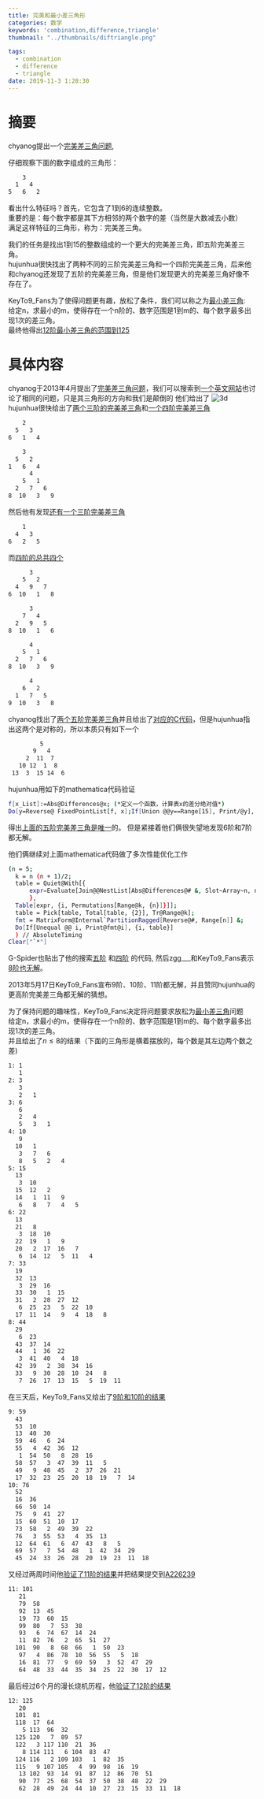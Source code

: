 ```yaml
---
title: 完美和最小差三角形
categories: 数学
keywords: 'combination,difference,triangle'
thumbnail: "../thumbnails/diftriangle.png"

tags:
  - combination
  - difference
  - triangle
date: 2019-11-3 1:28:30
---
```


# 摘要
chyanog提出一个[完美差三角问题],  

仔细观察下面的数字组成的三角形：
```bash
    3
  1   4
5   6   2
```
看出什么特征吗？首先，它包含了1到6的连续整数。  
重要的是：每个数字都是其下方相邻的两个数字的差（当然是大数减去小数）  
满足这样特征的三角形，称为：完美差三角。

我们的任务是找出1到15的整数组成的一个更大的完美差三角，即五阶完美差三角。  
hujunhua很快找出了两种不同的三阶完美差三角和一个四阶完美差三角，后来他和chyanog还发现了五阶的完美差三角，但是他们发现更大的完美差三角好像不存在了。  

KeyTo9_Fans为了使得问题更有趣，放松了条件，我们可以称之为[最小差三角]:  
给定n，求最小的m，使得存在一个n阶的、数字范围是1到m的、每个数字最多出现1次的差三角。  
最终他得出[12阶最小差三角的范围到125]  

# 具体内容
chyanog于2013年4月提出了[完美差三角问题]，我们可以搜索到[一个英文网站]也讨论了相同的问题，只是其三角形的方向和我们是颠倒的
他们给出了
![3d](../thumbnails/diftriangle.png)  
hujunhua很快给出了[两个三阶的完美差三角]和[一个四阶完美差三角]
```bash
    2
  5   3
6   1   4

    3
  5   2
1   6   4
      4
    5   1
  2   7   6
8  10   3   9
```
然后他有发现[还有一个三阶完美差三角]
```bash
    1
  4   3
6   2   5
```
而[四阶的总共四个]
```bash
      3
    5   2
  4   9   7
6  10   1   8

      3
    7   4
  2   9   5
8  10   1   6

      4
    5   1
  2   7   6
8  10   3   9

      4
    6   2
  1   7   5
9  10   3   8
```
chyanog找出了[两个五阶完美差三角]并且给出了[对应的C代码](../attached/diftria/chyanog.txt)，但是hujunhua指出这两个是对称的，所以本质只有如下一个
```bash
         5
       9   4
     2  11  7 
   10 12  1  8
 13  3  15 14  6
```
hujunhua用如下的mathematica代码验证
```bash
f[x_List]:=Abs@Differences@x; (*定义一个函数，计算表x的差分绝对值*)
Do[y=Reverse@ FixedPointList[f, x];If[Union @@y==Range[15], Print/@y], {x, Permutations[Range[15],{5}]}]
```
得出[上面的五阶完美差三角是唯一]的。 但是紧接着他们俩很失望地发现6阶和7阶都无解。

他们俩继续对上面mathematica代码做了多次性能优化工作
```bash
(n = 5;
  k = n (n + 1)/2;
  table = Quiet@With[{
      expr=Evaluate[Join@@NestList[Abs@Differences@# &, Slot~Array~n, n-1] /.  Slot[x_] :> i[[x]]]
      }, 
  Table[expr, {i, Permutations[Range@k, {n}]}]];
  table = Pick[table, Total[table, {2}], Tr@Range@k];
  fmt = MatrixForm@Internal`PartitionRagged[Reverse@#, Range[n]] &;
  Do[If[Unequal @@ i, Print@fmt@i], {i, table}]
  ) // AbsoluteTiming
Clear["`*"]
```

G-Spider也贴出了他的搜索[五阶](../attached/diftria/G-Spider1.txt) 和[四阶](../attached/diftria/G-Spider1.txt) 的代码, 然后zgg___和KeyTo9_Fans表示[8阶也无解]。  

2013年5月17日KeyTo9_Fans宣布9阶、10阶、11阶都无解，并且赞同hujunhua的更高阶完美差三角都无解的猜想。

为了保持问题的趣味性，KeyTo9_Fans决定将问题要求放松为[最小差三角]问题  
给定n，求最小的m，使得存在一个n阶的、数字范围是1到m的、每个数字最多出现1次的差三角。  
并且给出了$n\le 8$的结果（下面的三角形是横着摆放的，每个数是其左边两个数之差)
```bash
1: 1
   1
2: 3
   3
   2   1
3: 6
   6
   2   4
   5   3   1
4: 10
   9
  10   1
   3   7   6
   8   5   2   4
5: 15
  13
   3  10
  15  12   2
  14   1  11   9
   6   8   7   4   5
6: 22
  13
  21   8
   3  18  10
  22  19   1   9
  20   2  17  16   7
   6  14  12   5  11   4
7: 33
  19
  32  13
   3  29  16
  33  30   1  15
  31   2  28  27  12
   6  25  23   5  22  10
  17  11  14   9   4  18   8
8: 44
  29
   6  23
  43  37  14
  44   1  36  22
   3  41  40   4  18
  42  39   2  38  34  16
  33   9  30  28  10  24   8
   7  26  17  13  15   5  19  11
```
在三天后，KeyTo9_Fans又给出了[9阶和10阶的结果]  
```bash
9: 59
  43
  53  10
  13  40  30
  59  46   6  24
  55   4  42  36  12
   1  54  50   8  28  16
  58  57   3  47  39  11   5
  49   9  48  45   2  37  26  21
  17  32  23  25  20  18  19   7  14
10: 76
  52
  16  36
  66  50  14
  75   9  41  27
  15  60  51  10  17
  73  58   2  49  39  22
  76   3  55  53   4  35  13
  12  64  61   6  47  43   8   5
  69  57   7  54  48   1  42  34  29
  45  24  33  26  28  20  19  23  11  18
```
又经过两周时间他[验证了11阶的结果]并把结果提交到[A226239](https://oeis.org/A226239) 
```bash
11: 101
   21
   79  58
   92  13  45
   19  73  60  15
   99  80   7  53  38
   93   6  74  67  14  24
   11  82  76   2  65  51  27
  101  90   8  68  66   1  50  23
   97   4  86  78  10  56  55   5  18
   16  81  77   9  69  59   3  52  47  29
   64  48  33  44  35  34  25  22  30  17  12
```
最后经过6个月的漫长烧机历程，他[验证了12阶的结果]
```bash
12: 125
   20
  101  81
  118  17  64
    5 113  96  32
  125 120   7  89  57
  122   3 117 110  21  36
    8 114 111   6 104  83  47
  124 116   2 109 103   1  82  35
  115   9 107 105   4  99  98  16  19
   13 102  93  14  91  87  12  86  70  51
   90  77  25  68  54  37  50  38  48  22  29
   62  28  49  24  44  10  27  23  15  33  11  18
```

[完美差三角问题]: https://bbs.emath.ac.cn/thread-4977-1-1.html
[最小差三角]: https://bbs.emath.ac.cn/forum.php?mod=redirect&goto=findpost&ptid=4977&pid=48932&fromuid=20
[12阶最小差三角的范围到125]: https://oeis.org/A226239
[一个英文网站]: https://puzzling.stackexchange.com/questions/49877/difference-triangle
[两个三阶的完美差三角]: https://bbs.emath.ac.cn/forum.php?mod=redirect&goto=findpost&ptid=4977&pid=48526&fromuid=20
[一个四阶完美差三角]: https://bbs.emath.ac.cn/forum.php?mod=redirect&goto=findpost&ptid=4977&pid=48527&fromuid=20
[还有一个三阶完美差三角]: https://bbs.emath.ac.cn/forum.php?mod=redirect&goto=findpost&ptid=4977&pid=48543&fromuid=20
[四阶的总共四个]: https://bbs.emath.ac.cn/forum.php?mod=redirect&goto=findpost&ptid=4977&pid=48544&fromuid=20
[两个五阶完美差三角]: https://bbs.emath.ac.cn/forum.php?mod=redirect&goto=findpost&ptid=4977&pid=48548&fromuid=20
[上面的五阶完美差三角是唯一]: https://bbs.emath.ac.cn/forum.php?mod=redirect&goto=findpost&ptid=4977&pid=48558&fromuid=20
[8阶也无解]: https://bbs.emath.ac.cn/forum.php?mod=redirect&goto=findpost&ptid=4977&pid=48908&fromuid=20
[9阶和10阶的结果]: https://bbs.emath.ac.cn/forum.php?mod=redirect&goto=findpost&ptid=4977&pid=48962&fromuid=20
[验证了11阶的结果]: https://bbs.emath.ac.cn/forum.php?mod=redirect&goto=findpost&ptid=4977&pid=49216&fromuid=20
[验证了12阶的结果]: https://bbs.emath.ac.cn/forum.php?mod=redirect&goto=findpost&ptid=4977&pid=56619&fromuid=20
